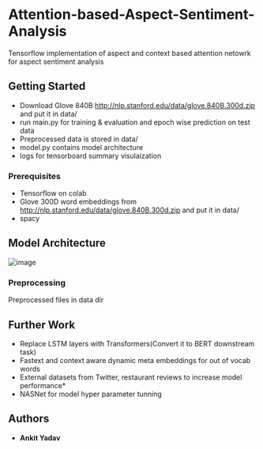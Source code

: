 # Attention-based-Aspect-Sentiment-Analysis
Tensorflow implementation of aspect and context based attention netowrk for aspect sentiment analysis

## Getting Started
* Download Glove 840B http://nlp.stanford.edu/data/glove.840B.300d.zip and put it in data/
* run main.py for training & evaluation and epoch wise prediction on test data
* Preprocessed data is stored in data/
* model.py contains model architecture
* logs for tensorboard summary visulaization


### Prerequisites

* Tensorflow on colab
* Glove 300D word embeddings from http://nlp.stanford.edu/data/glove.840B.300d.zip and put it in data/
* spacy 

## Model Architecture 
![image](https://user-images.githubusercontent.com/23417882/73246567-f22b0800-41d4-11ea-88d9-bdad8b6b19d7.png)


### Preprocessing
Preprocessed files in data dir

## Further Work
* Replace LSTM layers with Transformers(Convert it to BERT downstream task)
* Fastext and context aware dynamic meta embeddings for out of vocab words
* External datasets from Twitter, restaurant reviews to increase model performance* 
* NASNet for model hyper parameter tunning

## Authors

* **Ankit Yadav**
